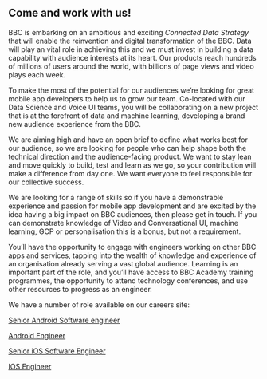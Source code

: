 ## Come and work with us!

BBC is embarking on an ambitious and exciting _Connected Data Strategy_ that will enable the reinvention and digital transformation of the BBC. Data will play an vital role in achieving this and we must invest in building a data capability with audience interests at its heart. Our products reach hundreds of millions of users around the world, with billions of page views and video plays each week.  

To make the most of the potential for our audiences we’re looking for great mobile app developers to help us to grow our team. Co-located with our Data Science and Voice UI teams, you will be collaborating on a new project that is at the forefront of data and machine learning, developing a brand new audience experience from the BBC.  

We are aiming high and have an open brief to define what works best for our audience, so we are looking for people who can help shape both the technical direction and the audience-facing product.  We want to stay lean and move quickly to build, test and learn as we go, so your contribution will make a difference from day one. We want everyone to feel responsible for our collective success.

We are looking for a range of skills so if you have a demonstrable experience and passion for mobile app development and are excited by the idea having a big impact on BBC audiences, then please get in touch.  If you can demonstrate knowledge of Video and Conversational UI, machine learning, GCP or personalisation this is a bonus, but not a requirement.

You’ll have the opportunity to engage with engineers working on other BBC apps and services, tapping into the wealth of knowledge and experience of an organisation already serving a vast global audience.  Learning is an important part of the role, and you’ll have access to BBC Academy training programmes, the opportunity to attend technology conferences, and use other resources to progress as an engineer.

We have a number of role available on our careers site:

[Senior Android Software engineer](http://careerssearch.bbc.co.uk/jobs/job/Software-Engineer-Android-Apps-Connected-Data-Machine-Learning/25558)

[Android Engineer](http://careerssearch.bbc.co.uk/jobs/job/Software-Engineer-Android-Apps-Connected-Data-Machine-Learning/25558)

[Senior iOS Software Engineer](http://careerssearch.bbc.co.uk/jobs/job/Software-Engineer-Android-Apps-Connected-Data-Machine-Learning/25558)

[IOS Engineer](http://careerssearch.bbc.co.uk/jobs/job/Software-Engineer-iOS-Apps-Connected-Data-Machine-Learning/25545)
